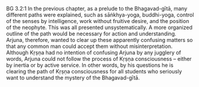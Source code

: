 BG 3.2:1	In the previous chapter, as a prelude to the Bhagavad-gītā, many different paths were explained, such as sāṅkhya-yoga, buddhi-yoga, control of the senses by intelligence, work without fruitive desire, and the position of the neophyte. This was all presented unsystematically. A more organized outline of the path would be necessary for action and understanding. Arjuna, therefore, wanted to clear up these apparently confusing matters so that any common man could accept them without misinterpretation. Although Kṛṣṇa had no intention of confusing Arjuna by any jugglery of words, Arjuna could not follow the process of Kṛṣṇa consciousness – either by inertia or by active service. In other words, by his questions he is clearing the path of Kṛṣṇa consciousness for all students who seriously want to understand the mystery of the Bhagavad-gītā.